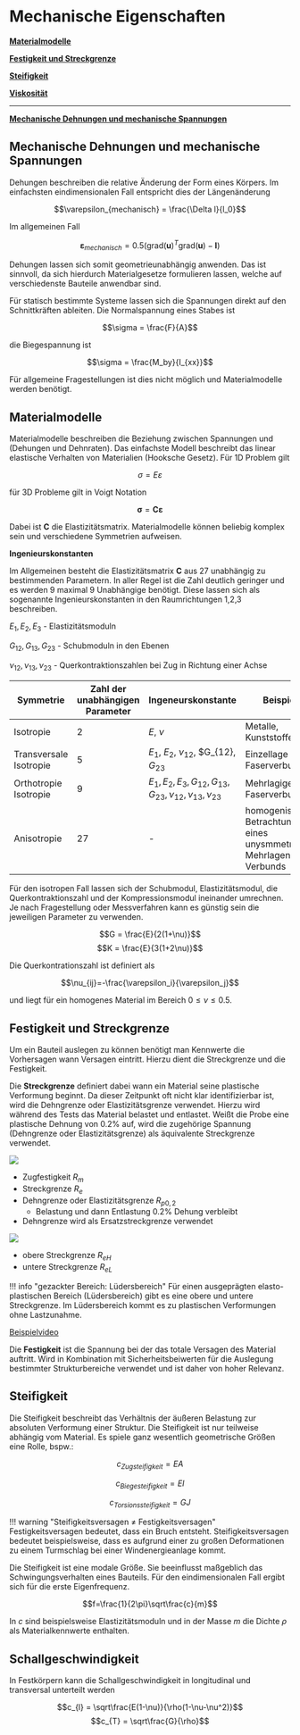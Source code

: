# Mechanische Eigenschaften

[**Materialmodelle**](@ref "Materialmodelle") 

[**Festigkeit und Streckgrenze**](@ref "Festigkeit und Streckgrenze") 

[**Steifigkeit**](@ref "Steifigkeit") 

[**Viskosität**](@ref "Spezifische Wärmekapazität") 

---


[**Mechanische Dehnungen und mechanische Spannungen**](@ref "Mechanische Dehnungen und mechanische Spannungen")



## Mechanische Dehnungen und mechanische Spannungen
Dehungen beschreiben die relative Änderung der Form eines Körpers. Im einfachsten eindimensionalen Fall entspricht dies der Längenänderung

$$\varepsilon_{mechanisch} = \frac{\Delta l}{l_0}$$

Im allgemeinen Fall 

$$\boldsymbol{\varepsilon}_{mechanisch} = 0.5\left(\text{grad}(\mathbf{u})^T\text{grad}(\mathbf{u}) - \mathbf{I}\right)$$

Dehungen lassen sich somit geometrieunabhängig anwenden. Das ist sinnvoll, da sich hierdurch Materialgesetze formulieren lassen, welche auf verschiedenste Bauteile anwendbar sind.

Für statisch bestimmte Systeme lassen sich die Spannungen direkt auf den Schnittkräften ableiten. Die Normalspannung eines Stabes ist

$$\sigma = \frac{F}{A}$$

die Biegespannung ist 

$$\sigma = \frac{M_by}{I_{xx}}$$

Für allgemeine Fragestellungen ist dies nicht möglich und Materialmodelle werden benötigt.


## Materialmodelle
Materialmodelle beschreiben die Beziehung zwischen Spannungen und (Dehungen und Dehnraten).
Das einfachste Modell beschreibt das linear elastische Verhalten von Materialien (Hooksche Gesetz). Für 1D Problem gilt

$$\sigma = E \varepsilon$$

für 3D Probleme gilt in Voigt Notation

$$\boldsymbol{\sigma} = \mathbf{C}\boldsymbol{\varepsilon}$$

Dabei ist $\mathbf{C}$ die Elastizitätsmatrix. Materialmodelle können beliebig komplex sein und verschiedene Symmetrien aufweisen.

**Ingenieurskonstanten**

Im Allgemeinen besteht die Elastizitätsmatrix  $\mathbf{C}$ aus 27 unabhängig zu bestimmenden Parametern. In aller Regel ist die Zahl deutlich geringer und es werden 9 maximal 9 Unabhängige benötigt. Diese lassen sich als sogenannte Ingenieurskonstanten in den Raumrichtungen 1,2,3 beschreiben.

$E_{1},E_{2},E_{3}$ - Elastizitätsmoduln

$G_{12}, G_{13}, G_{23}$ - Schubmoduln in den Ebenen

$\nu_{12},\nu_{13},\nu_{23}$ - Querkontraktionszahlen bei Zug in Richtung einer Achse

| Symmetrie | Zahl der unabhängigen Parameter | Ingeneurskonstante | Beispiele |
|---|---|---|---|
| Isotropie | 2 | $E$, $\nu$| Metalle, Kunststoffe|
| Transversale Isotropie | 5 |$E_1$, $E_2$, $\nu_{12}$, $G_{12}, $G_{23}$ | Einzellage Faserverbund |
| Orthotropie Isotropie | 9  |$E_{1},E_{2},E_{3},G_{12}, G_{13}, G_{23},\nu_{12},\nu_{13},\nu_{23}$ | Mehrlagiger Faserverbund |
| Anisotropie | 27 | - | homogenisierte Betrachtung eines unysmmetrischen Mehrlagen-Verbunds |

Für den isotropen Fall lassen sich der Schubmodul, Elastizitätsmodul, die Querkontraktionszahl und der Kompressionsmodul ineinander umrechnen. Je nach Fragestellung oder Messverfahren kann es günstig sein die jeweiligen Parameter zu verwenden.

$$G = \frac{E}{2(1+\nu)}$$
$$K = \frac{E}{3(1+2\nu)}$$

Die Querkontrationszahl ist definiert als 

$$\nu_{ij}=-\frac{\varepsilon_i}{\varepsilon_j}$$

und liegt für ein homogenes Material im Bereich $0\leq\nu\leq0.5$.

## Festigkeit und Streckgrenze
Um ein Bauteil auslegen zu können benötigt man Kennwerte die Vorhersagen wann Versagen eintritt. Hierzu dient die Streckgrenze und die Festigkeit.

Die **Streckgrenze** definiert dabei wann ein Material seine plastische Verformung beginnt. Da dieser Zeitpunkt oft nicht klar identifizierbar ist, wird die Dehngrenze oder Elastizitätsgrenze verwendet. Hierzu wird während des Tests das Material belastet und entlastet. Weißt die Probe eine plastische Dehnung von 0.2% auf, wird die zugehörige Spannung (Dehngrenze oder Elastizitätsgrenze) als äquivalente Streckgrenze verwendet.

![](https://upload.wikimedia.org/wikipedia/commons/6/64/Spgs-Dehnungs-Kurve_Dehngrenze.svg)

- Zugfestigkeit $R_m$   
- Streckgrenze $R_e$   
- Dehngrenze oder Elastizitätsgrenze $R_{p0,2}$
  - Belastung und dann Entlastung 0.2% Dehung verbleibt
- Dehngrenze wird als Ersatzstreckgrenze verwendet

![](https://upload.wikimedia.org/wikipedia/commons/6/6e/Spgs-Dehnungs-Kurve_Streckgrenze.svg)

- obere Streckgrenze $R_{eH}$
- untere Streckgrenze $R_{eL}$

!!! info "gezackter Bereich: Lüdersbereich" 
    Für einen ausgeprägten elasto-plastischen Bereich (Lüdersbereich) gibt es eine obere und untere Streckgrenze. Im Lüdersbereich kommt es zu plastischen Verformungen ohne Lastzunahme.

[Beispielvideo](https://youtu.be/E80yUNniESU?si=pqGRAWamxFQedWqw&t=95)

Die **Festigkeit** ist die Spannung bei der das totale Versagen des Material auftritt. Wird in Kombination mit Sicherheitsbeiwerten für die Auslegung bestimmter Strukturbereiche verwendet und ist daher von hoher Relevanz. 

## Steifigkeit
Die Steifigkeit beschreibt das Verhältnis der äußeren Belastung zur absoluten Verformung einer Struktur. Die Steifigkeit ist nur teilweise abhängig vom Material. Es spiele ganz wesentlich geometrische Größen eine Rolle, bspw.:

$$c_{Zugsteifigkeit}=EA$$

$$c_{Biegesteifigkeit}=EI$$

$$c_{Torsionssteifigkeit}=GJ$$

!!! warning "Steifigkeitsversagen $\neq$ Festigkeitsversagen"
    Festigkeitsversagen bedeutet, dass ein Bruch entsteht. Steifigkeitsversagen bedeutet beispielsweise, dass es aufgrund einer zu großen Deformationen zu einem Turmschlag bei einer Windenergieanlage kommt.

Die Steifigkeit ist eine modale Größe. Sie beeinflusst maßgeblich das Schwingungsverhalten eines Bauteils. Für den eindimensionalen Fall ergibt sich für die erste Eigenfrequenz.

$$f=\frac{1}{2\pi}\sqrt\frac{c}{m}$$

In $c$ sind beispielsweise Elastizitätsmoduln und in der Masse $m$ die Dichte $\rho$ als Materialkennwerte enthalten.

## Schallgeschwindigkeit
In Festkörpern kann die Schallgeschwindigkeit in longitudinal und transversal unterteilt werden 

$$c_{l} = \sqrt\frac{E(1-\nu)}{\rho(1-\nu-\nu^2)}$$
$$c_{T} = \sqrt\frac{G}{\rho}$$